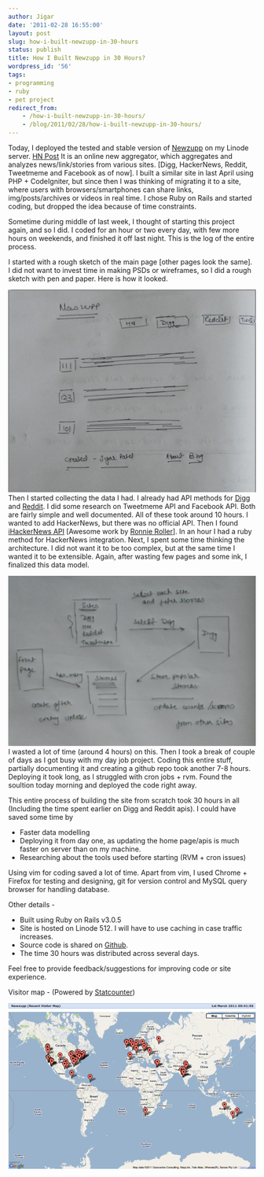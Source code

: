 ```yaml
---
author: Jigar
date: '2011-02-28 16:55:00'
layout: post
slug: how-i-built-newzupp-in-30-hours
status: publish
title: How I Built Newzupp in 30 Hours?
wordpress_id: '56'
tags:
- programming
- ruby
- pet project
redirect_from:
    - /how-i-built-newzupp-in-30-hours/
    - /blog/2011/02/28/how-i-built-newzupp-in-30-hours/
---
```


Today, I deployed the tested and stable version of
[Newzupp](http://newzupp.com "Newzupp") on my Linode server.
[HN Post](http://news.ycombinator.com/item?id=2271119) It is an
online new aggregator, which aggregates and analyzes
news/link/stories from various sites. \[Digg, HackerNews, Reddit,
Tweetmeme and Facebook as of now\]. I built a similar site in last
April using PHP + CodeIgniter, but since then I was thinking of
migrating it to a site, where users with browsers/smartphones can
share links, img/posts/archives or videos in real time. I chose Ruby on Rails
and started coding, but dropped the idea because of time
constraints.

Sometime during middle of last week, I thought of starting this
project again, and so I did. I coded for an hour or two every day,
with few more hours on weekends, and finished it off last night.
This is the log of the entire process.

I started with a rough sketch of the main page \[other pages look
the same\]. I did not want to invest time in making PSDs or
wireframes, so I did a rough sketch with pen and paper. Here is how
it looked.



![Sketch](/img/posts/archives/how-i-built-newzupp-in-30-hours/1.png)
Then I started collecting the data I had. I already had API methods
for
[Digg](http://jigarpatel.in/digg-api-with-ruby-on-rails "Digg - Newzupp")
and
[Reddit](http://jigarpatel.in/reddit-api-with-ruby-on-rails "Reddit - Newzupp").
I did some research on Tweetmeme API and Facebook API. Both are
fairly simple and well documented. All of these took around 10
hours. I wanted to add HackerNews, but there was no official API.
Then I found
[iHackerNews API](http://api.ihackernews.com/ "iHackerNews") \[Awesome
work by [Ronnie Roller](http://ronnieroller.com/ "Ronnie Roller")\].
In an hour I had a ruby method for HackerNews integration.
Next, I spent some time thinking the architecture. I did not want
it to be too complex, but at the same time I wanted it to be
extensible. Again, after wasting few pages and some ink, I
finalized this data model.



![Architecture](/img/posts/archives/how-i-built-newzupp-in-30-hours/2.png)
I wasted a lot of time (around 4 hours) on this. Then I took a
break of couple of days as I got busy with my day job project.
Coding this entire stuff, partially documenting it and creating a
github repo took another 7-8 hours.
Deploying it took long, as I struggled with cron jobs + rvm. Found
the soultion today morning and deployed the code right away.

This entire process of building the site from scratch took 30 hours
in all (Including the time spent earlier on Digg and Reddit apis).
I could have saved some time by 

-   Faster data modelling
-   Deploying it from day one, as updating the home page/apis is
    much faster on server than on my machine.
-   Researching about the tools used before starting (RVM + cron
    issues)

Using vim for coding saved a lot of time. Apart from vim, I used
Chrome + Firefox for testing and designing, git for version control
and MySQL query browser for handling database.

Other details -

-   Built using Ruby on Rails v3.0.5
-   Site is hosted on Linode 512. I will have to use caching in
    case traffic increases.
-   Source code is shared on
    [Github](https://github.com/jagira/newzupp "Newzupp - Source").
-   The time 30 hours was distributed across several days.

Feel free to provide feedback/suggestions for improving code or
site experience.

Visitor map - (Powered by
[Statcounter](http://statcounter.com "Statcounter"))



![Newzupp\_visitors\_map](/img/posts/archives/how-i-built-newzupp-in-30-hours/3.png)


